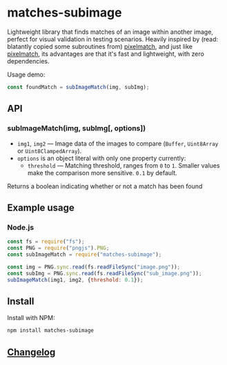 # matches-subimage

Lightweight library that finds matches of an image within another image, perfect for visual validation in testing scenarios.
Heavily inspired by (read: blatantly copied some subroutines from) [pixelmatch](https://github.com/mapbox/pixelmatch), and just like [pixelmatch](https://github.com/mapbox/pixelmatch), its advantages are that it's fast and lightweight, with zero dependencies.

Usage demo:
```js
const foundMatch = subImageMatch(img, subImg);
```

## API

### subImageMatch(img, subImg[, options])

- `img1`, `img2` — Image data of the images to compare (`Buffer`, `Uint8Array` or `Uint8ClampedArray`).
- `options` is an object literal with only one property currently:
    - `threshold` — Matching threshold, ranges from `0` to `1`. Smaller values make the comparison more sensitive. `0.1` by default.

Returns a boolean indicating whether or not a match has been found

## Example usage

### Node.js

```js
const fs = require("fs");
const PNG = require("pngjs").PNG;
const subImageMatch = require("matches-subimage");

const img = PNG.sync.read(fs.readFileSync("image.png"));
const subImg = PNG.sync.read(fs.readFileSync("sub_image.png"));
subImageMatch(img1, img2, {threshold: 0.1});
```

## Install

Install with NPM:

```bash
npm install matches-subimage
```

## [Changelog](https://github.com/dieterwalckiers/subimage-match/releases)
